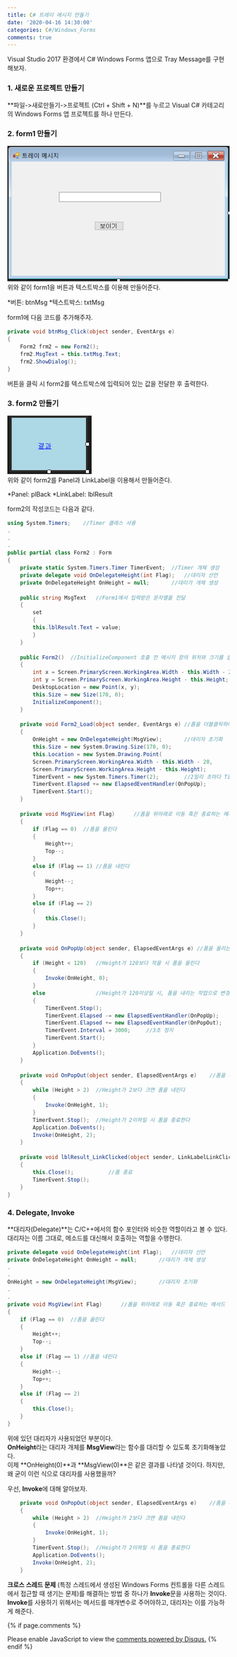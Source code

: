 ```yaml
---
title: C# 트레이 메시지 만들기
date: '2020-04-16 14:30:00'
categories: C#/Windows_Forms
comments: true
---
```


Visual Studio 2017 환경에서 C# Windows Forms 앱으로 Tray Message를 구현해보자.

### 1. 새로운 프로젝트 만들기

**파일->새로만들기->프로젝트 (Ctrl + Shift + N)**를 누르고 Visual C# 카테고리의 Windows Forms 앱 프로젝트를 하나 만든다.  

### 2. form1 만들기

![ex_screenshot](../img/Traymsg_form1.png)  
위와 같이 form1을 버튼과 텍스트박스를 이용해 만들어준다.

*버튼: btnMsg
*텍스트박스: txtMsg

form1에 다음 코드를 추가해주자.

```C#
private void btnMsg_Click(object sender, EventArgs e)
{
    Form2 frm2 = new Form2();
    frm2.MsgText = this.txtMsg.Text;
    frm2.ShowDialog();
}
```
버튼을 클릭 시 form2를 텍스트박스에 입력되어 있는 값을 전달한 후 출력한다.

### 3. form2 만들기

![ex_screenshot](../img/Traymsg_form2.png)  
위와 같이 form2를 Panel과 LinkLabel을 이용해서 만들어준다.  

*Panel: plBack
*LinkLabel: lblResult

form2의 작성코드는 다음과 같다.
```C#
using System.Timers;	//Timer 클래스 사용
.
.
.
public partial class Form2 : Form
{
    private static System.Timers.Timer TimerEvent;	//Timer 개체 생성
    private delegate void OnDelegateHeight(int Flag);	//대리자 선언
    private OnDelegateHeight OnHeight = null;		//대리가 개체 생성

    public string MsgText	//Form1에서 입력받은 문자열을 전달
    {
    	set
    	{
    	this.lblResult.Text = value;
    	}
    }

    public Form2()	//InitializeComponent 호출 전 메시지 창의 위치와 크기를 설정
    {
        int x = Screen.PrimaryScreen.WorkingArea.Width - this.Width - 20;
        int y = Screen.PrimaryScreen.WorkingArea.Height - this.Height;
        DesktopLocation = new Point(x, y);
        this.Size = new Size(170, 0);
        InitializeComponent();
    }

    private void Form2_Load(object sender, EventArgs e)	//폼을 더블클릭하여 생성
    {
        OnHeight = new OnDelegateHeight(MsgView);		//대리자 초기화
        this.Size = new System.Drawing.Size(170, 0);
        this.Location = new System.Drawing.Point(
        Screen.PrimaryScreen.WorkingArea.Width - this.Width - 20,
        Screen.PrimaryScreen.WorkingArea.Height - this.Height);
        TimerEvent = new System.Timers.Timer(2);		//2밀리 초마다 TimerEvent초기화
        TimerEvent.Elapsed += new ElapsedEventHandler(OnPopUp);
        TimerEvent.Start();
    }

    private void MsgView(int Flag)		//폼을 위아래로 이동 혹은 종료하는 메서드
    {
        if (Flag == 0)	//폼을 올린다
        {
            Height++;
            Top--;
        }
        else if (Flag == 1)	//폼을 내린다
        {
            Height--;
            Top++;
        }
        else if (Flag == 2)
        {
            this.Close();
        }
    }

    private void OnPopUp(object sender, ElapsedEventArgs e)	//폼을 올리는 작업을 수행하는 메서드
    {
        if (Height < 120)	//Height가 120보다 작을 시 폼을 올린다
        {
            Invoke(OnHeight, 0);
        }
        else				//Height가 120이상일 시, 폼을 내리는 작업으로 변경
        {
            TimerEvent.Stop();
            TimerEvent.Elapsed -= new ElapsedEventHandler(OnPopUp);
            TimerEvent.Elapsed += new ElapsedEventHandler(OnPopOut);
            TimerEvent.Interval = 3000;		//3초 정지
            TimerEvent.Start();
    	}
        Application.DoEvents();
    }

    private void OnPopOut(object sender, ElapsedEventArgs e)	//폼을 내리는 작업을 수행하는 메서드
    {
        while (Height > 2)	//Height가 2보다 크면 폼을 내린다
        {
            Invoke(OnHeight, 1);
        }
        TimerEvent.Stop();	//Height가 2이하일 시 폼을 종료한다
        Application.DoEvents();
        Invoke(OnHeight, 2);
    }

    private void lblResult_LinkClicked(object sender, LinkLabelLinkClickedEventArgs e)	//LinkLabel을 더블클릭하여 생성
    {
        this.Close();			//폼 종료
        TimerEvent.Stop();
    }
}
```

### 4. Delegate, Invoke

**대리자(Delegate)**는 C/C++에서의 함수 포인터와 비슷한 역할이라고 볼 수 있다.
대리자는 이름 그대로, 메소드를 대신해서 호출하는 역할을 수행한다.

```C#
private delegate void OnDelegateHeight(int Flag);	//대리자 선언
private OnDelegateHeight OnHeight = null;		//대리가 개체 생성
.
.
OnHeight = new OnDelegateHeight(MsgView);		//대리자 초기화
.
.
private void MsgView(int Flag)		//폼을 위아래로 이동 혹은 종료하는 메서드
{
    if (Flag == 0)	//폼을 올린다
    {
        Height++;
        Top--;
    }
    else if (Flag == 1)	//폼을 내린다
    {
        Height--;
        Top++;
    }
    else if (Flag == 2)
    {
        this.Close();
    }
}
```
위에 있던 대리자가 사용되었던 부분이다.  
**OnHeight**라는 대리자 개체를 **MsgView**라는 함수를 대리할 수 있도록 초기화해놓았다.  
이제 **OnHeight(0)**과 **MsgView(0)**은 같은 결과를 나타낼 것이다. 하지만, 왜 굳이 이런 식으로 대리자를 사용했을까?  

우선, **Invoke**에 대해 알아보자.
```C#
    private void OnPopOut(object sender, ElapsedEventArgs e)	//폼을 내리는 작업을 수행하는 메서드
    {
        while (Height > 2)	//Height가 2보다 크면 폼을 내린다
        {
            Invoke(OnHeight, 1);
        }
        TimerEvent.Stop();	//Height가 2이하일 시 폼을 종료한다
        Application.DoEvents();
        Invoke(OnHeight, 2);
    }
```
**크로스 스레드 문제** (특정 스레드에서 생성된 Windows Forms 컨트롤을 다른 스레드에서 접근할 때 생기는 문제)를 해결하는 방법 중 하나가 **Invoke**문을 사용하는 것이다.  
**Invoke**를 사용하기 위해서는 메서드를 매개변수로 주어야하고, 대리자는 이를 가능하게 해준다.





{% if page.comments %}
<div id="disqus_thread"></div>
<script>
/**
*  RECOMMENDED CONFIGURATION VARIABLES: EDIT AND UNCOMMENT THE SECTION BELOW TO INSERT DYNAMIC VALUES FROM YOUR PLATFORM OR CMS.
*  LEARN WHY DEFINING THESE VARIABLES IS IMPORTANT: https://disqus.com/admin/universalcode/#configuration-variables*/
/*
var disqus_config = function () {
this.page.url = PAGE_URL;  // Replace PAGE_URL with your page's canonical URL variable
this.page.identifier = PAGE_IDENTIFIER; // Replace PAGE_IDENTIFIER with your page's unique identifier variable
};
*/
(function() { // DON'T EDIT BELOW THIS LINE
var d = document, s = d.createElement('script');
s.src = 'https://hwnagto.disqus.com/embed.js';
s.setAttribute('data-timestamp', +new Date());
(d.head || d.body).appendChild(s);
})();
</script>
<noscript>Please enable JavaScript to view the <a href="https://disqus.com/?ref_noscript">comments powered by Disqus.</a></noscript>
{% endif %}